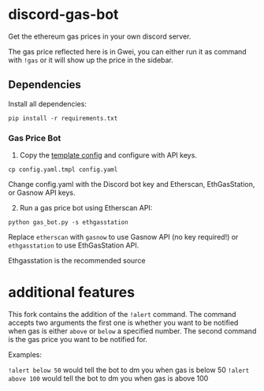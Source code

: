 # discord-gas-bot
Get the ethereum gas prices in your own discord server.

The gas price reflected here is in Gwei, you can either run it as command with `!gas` or it will show up the price in the sidebar.

## Dependencies
Install all dependencies:
```
pip install -r requirements.txt
```

### Gas Price Bot
1. Copy the [template config](config.yaml.tmpl) and configure with API keys.
```
cp config.yaml.tmpl config.yaml
```
Change config.yaml with the Discord bot key and Etherscan, EthGasStation, or Gasnow API keys.

2. Run a gas price bot using Etherscan API:
```
python gas_bot.py -s ethgasstation
```
Replace `etherscan` with `gasnow` to use Gasnow API (no key required!) or `ethgasstation` to use EthGasStation API.

Ethgasstation is the recommended source

# additional features
This fork contains the addition of the `!alert` command. The command accepts two arguments the first one is whether you want to be notified when gas is either `above` or `below` a specified number. The second command is the gas price you want to be notified for.

Examples:

`!alert below 50` would tell the bot to dm you when gas is below 50
`!alert above 100` would tell the bot to dm you when gas is above 100

